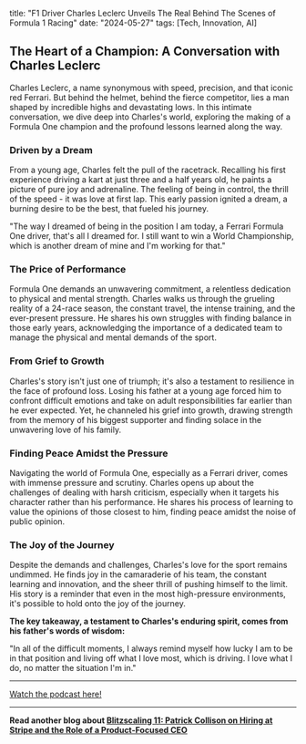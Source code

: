 

title: "F1 Driver Charles Leclerc Unveils The Real Behind The Scenes of Formula 1 Racing"
date: "2024-05-27"
tags: [Tech, Innovation, AI]


## The Heart of a Champion:  A Conversation with Charles Leclerc

Charles Leclerc, a name synonymous with speed, precision, and that iconic red Ferrari.  But behind the helmet, behind the fierce competitor, lies a man shaped by incredible highs and devastating lows. In this intimate conversation, we dive deep into Charles's world, exploring the making of a Formula One champion and the profound lessons learned along the way.

### Driven by a Dream

From a young age, Charles felt the pull of the racetrack. Recalling his first experience driving a kart at just three and a half years old, he paints a picture of pure joy and adrenaline. The feeling of being in control, the thrill of the speed - it was love at first lap. This early passion ignited a dream, a burning desire to be the best, that fueled his journey.

"The way I dreamed of being in the position I am today, a Ferrari Formula One driver, that's all I dreamed for. I still want to win a World Championship, which is another dream of mine and I'm working for that."

### The Price of Performance

Formula One demands an unwavering commitment, a relentless dedication to physical and mental strength. Charles walks us through the grueling reality of a 24-race season, the constant travel, the intense training, and the ever-present pressure. He shares his own struggles with finding balance in those early years, acknowledging the importance of a dedicated team to manage the physical and mental demands of the sport.

### From Grief to Growth

Charles's story isn't just one of triumph; it's also a testament to resilience in the face of profound loss. Losing his father at a young age forced him to confront difficult emotions and take on adult responsibilities far earlier than he ever expected.  Yet, he channeled his grief into growth, drawing strength from the memory of his biggest supporter and finding solace in the unwavering love of his family.

### Finding Peace Amidst the Pressure

Navigating the world of Formula One, especially as a Ferrari driver, comes with immense pressure and scrutiny. Charles opens up about the challenges of dealing with harsh criticism, especially when it targets his character rather than his performance. He shares his process of learning to value the opinions of those closest to him, finding peace amidst the noise of public opinion.

### The Joy of the Journey

Despite the demands and challenges, Charles's love for the sport remains undimmed.  He finds joy in the camaraderie of his team, the constant learning and innovation, and the sheer thrill of pushing himself to the limit.  His story is a reminder that even in the most high-pressure environments, it's possible to hold onto the joy of the journey.

**The key takeaway, a testament to Charles's enduring spirit, comes from his father's words of wisdom:**

"In all of the difficult moments, I always remind myself how lucky I am to be in that position and living off what I love most, which is driving. I love what I do, no matter the situation I'm in."

---

<a href="https://youtube.com/watch?v=MzKfOvZxNko" target="_blank">Watch the podcast here!</a>


---

**Read another blog about [Blitzscaling 11: Patrick Collison on Hiring at Stripe and the Role of a Product-Focused CEO](./20151104-patrickcollison-greylock)**
